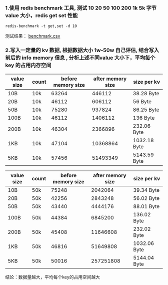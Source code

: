 ### 1.使用 redis benchmark 工具, 测试 10 20 50 100 200 1k 5k 字节 value 大小，redis get set 性能


`redis-benchmark -t get,set -d 10`

测试结果： [benchmark.csv](https://github.com/lizhangyuh/homeworks/blob/main/week08/benchmark.csv)


### 2.写入一定量的 kv 数据, 根据数据大小 1w-50w 自己评估, 结合写入前后的 info memory 信息 , 分析上述不同value 大小下，平均每个 key 的占用内存空间


| value size | count | before memory size | after memory size | size per kv |
| ---------- | ----- | ------------------ | ----------------- | ----------- |
| 10B | 10k | 63264 | 446112 | 38.28 Byte |
| 20B | 10k | 46112 | 606112 | 56 Byte |
| 50B | 10k | 75280 | 937824 |  86.25 Byte |
| 100B | 10k | 46112 | 1406112 |  136 Byte |
| 200B | 10k | 46304 | 2366896 | 232.06 Byte |
| 1KB | 10k | 47104 | 10368864 | 1032.18 Byte |
| 5KB | 10k | 57456 | 51493349 | 5143.59 Byte |


| value size | count | before memory size | after memory size | size per kv |
| ---------- | ----- | ------------------ | ----------------- | ----------- |
| 10B | 50k | 75248 | 2042064 | 39.34 Byte |
| 20B | 50k | 42256 | 2843248 | 56.02 Byte |
| 50B | 50k | 43440 | 4444176 |  88.01 Byte |
| 100B | 50k | 44384 | 6845200 |  136.02 Byte |
| 200B | 50k | 45408 | 11646608 | 232.02 Byte |
| 1KB | 50k | 46816 | 51649808 | 1032.06 Byte |
| 5KB | 50k | 50016 | 257251808 | 5144.04 Byte |

结论：数据量越大，平均每个key的占用空间越大

